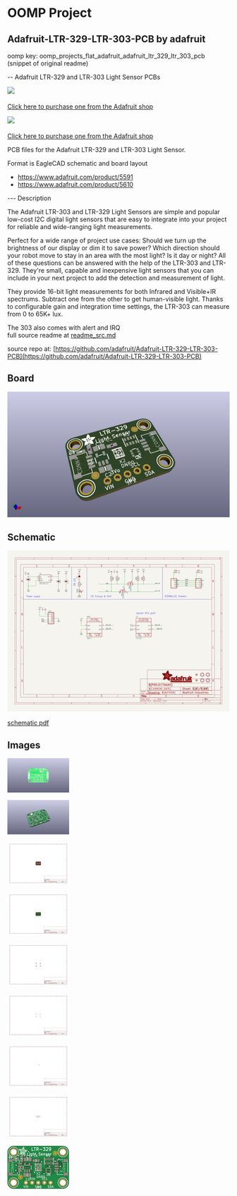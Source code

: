 # OOMP Project  
## Adafruit-LTR-329-LTR-303-PCB  by adafruit  
  
oomp key: oomp_projects_flat_adafruit_adafruit_ltr_329_ltr_303_pcb  
(snippet of original readme)  
  
-- Adafruit LTR-329 and LTR-303 Light Sensor PCBs  
  
<a href="http://www.adafruit.com/products/5591"><img src="assets/5591.jpg?raw=true" width="500px"><br/>  
Click here to purchase one from the Adafruit shop</a>  
  
<a href="http://www.adafruit.com/products/5610"><img src="assets/5610.jpg?raw=true" width="500px"><br/>  
Click here to purchase one from the Adafruit shop</a>  
  
PCB files for the Adafruit LTR-329 and LTR-303 Light Sensor.   
  
Format is EagleCAD schematic and board layout  
* https://www.adafruit.com/product/5591  
* https://www.adafruit.com/product/5610  
  
--- Description  
  
The Adafruit LTR-303 and LTR-329 Light Sensors are simple and popular low-cost I2C digital light sensors that are easy to integrate into your project for reliable and wide-ranging light measurements.  
  
Perfect for a wide range of project use cases: Should we turn up the brightness of our display or dim it to save power? Which direction should your robot move to stay in an area with the most light? Is it day or night? All of these questions can be answered with the help of the LTR-303 and LTR-329. They're small, capable and inexpensive light sensors that you can include in your next project to add the detection and measurement of light.  
  
They provide 16-bit light measurements for both Infrared and Visible+IR spectrums. Subtract one from the other to get human-visible light. Thanks to configurable gain and integration time settings, the LTR-303 can measure from 0 to 65K+ lux.  
  
The 303 also comes with alert and IRQ  
  full source readme at [readme_src.md](readme_src.md)  
  
source repo at: [https://github.com/adafruit/Adafruit-LTR-329-LTR-303-PCB](https://github.com/adafruit/Adafruit-LTR-329-LTR-303-PCB)  
## Board  
  
[![working_3d.png](working_3d_600.png)](working_3d.png)  
## Schematic  
  
[![working_schematic.png](working_schematic_600.png)](working_schematic.png)  
  
[schematic pdf](working_schematic.pdf)  
## Images  
  
[![working_3D_bottom.png](working_3D_bottom_140.png)](working_3D_bottom.png)  
  
[![working_3D_top.png](working_3D_top_140.png)](working_3D_top.png)  
  
[![working_assembly_page_01.png](working_assembly_page_01_140.png)](working_assembly_page_01.png)  
  
[![working_assembly_page_02.png](working_assembly_page_02_140.png)](working_assembly_page_02.png)  
  
[![working_assembly_page_03.png](working_assembly_page_03_140.png)](working_assembly_page_03.png)  
  
[![working_assembly_page_04.png](working_assembly_page_04_140.png)](working_assembly_page_04.png)  
  
[![working_assembly_page_05.png](working_assembly_page_05_140.png)](working_assembly_page_05.png)  
  
[![working_assembly_page_06.png](working_assembly_page_06_140.png)](working_assembly_page_06.png)  
  
[![working_top.png](working_top_140.png)](working_top.png)  
